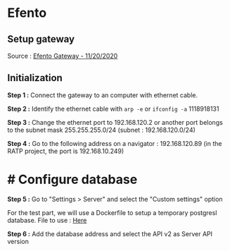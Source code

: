 # Efento 

## Setup gateway

Source : [Efento Gateway - 11/20/2020](https://getefento.com/wp-content/uploads/2020/11/2020-11-20-Efento-Gateway-user-manual.pdf)

## Initialization 
**Step 1 :** Connect the gateway to an computer with ethernet cable.

**Step 2 :** Identify the ethernet cable with `arp -e` or `ifconfig -a`
1118918131

**Step 3 :** Change the ethernet port to 192.168.120.2 or another port belongs to the subnet mask 255.255.255.0/24 (subnet : 192.168.120.0/24)

**Step 4 :** Go to the following address on a navigator : 192.168.120.89 (in the RATP project, the port is 192.168.10.249)

# # Configure database
**Step 5 :** Go to "Settings > Server" and select  the "Custom settings" option

For the test part, we will use a Dockerfile to setup a temporary postgresl database.
File to use : [Here](../Annexes/Efento/Dockerfile)

**Step 6 :** Add the database address and select the API v2 as Server API version
